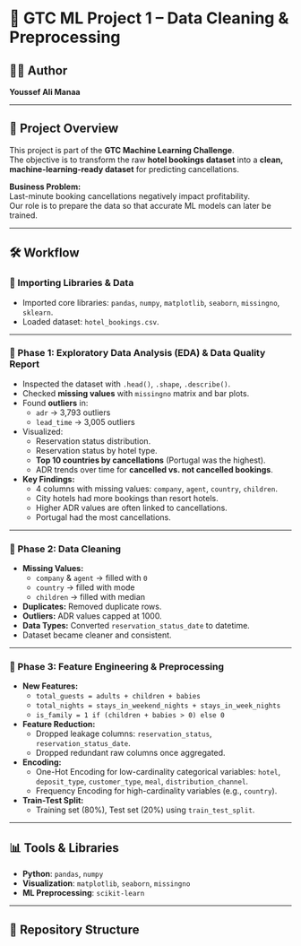 # 🏨 GTC ML Project 1 – Data Cleaning & Preprocessing

## 👨‍💻 Author
**Youssef Ali Manaa**

---

## 📌 Project Overview
This project is part of the **GTC Machine Learning Challenge**.  
The objective is to transform the raw **hotel bookings dataset** into a **clean, machine-learning-ready dataset** for predicting cancellations.

**Business Problem:**  
Last-minute booking cancellations negatively impact profitability.  
Our role is to prepare the data so that accurate ML models can later be trained.

---

## 🛠️ Workflow

### 🔹 Importing Libraries & Data
- Imported core libraries: `pandas`, `numpy`, `matplotlib`, `seaborn`, `missingno`, `sklearn`.
- Loaded dataset: `hotel_bookings.csv`.

---

### 🔹 Phase 1: Exploratory Data Analysis (EDA) & Data Quality Report
- Inspected the dataset with `.head()`, `.shape`, `.describe()`.
- Checked **missing values** with `missingno` matrix and bar plots.
- Found **outliers** in:
  - `adr` → 3,793 outliers
  - `lead_time` → 3,005 outliers
- Visualized:
  - Reservation status distribution.
  - Reservation status by hotel type.
  - **Top 10 countries by cancellations** (Portugal was the highest).
  - ADR trends over time for **cancelled vs. not cancelled bookings**.
- **Key Findings:**
  - 4 columns with missing values: `company`, `agent`, `country`, `children`.
  - City hotels had more bookings than resort hotels.
  - Higher ADR values are often linked to cancellations.
  - Portugal had the most cancellations.

---

### 🔹 Phase 2: Data Cleaning
- **Missing Values:**
  - `company` & `agent` → filled with `0`
  - `country` → filled with mode
  - `children` → filled with median
- **Duplicates:** Removed duplicate rows.
- **Outliers:** ADR values capped at 1000.
- **Data Types:** Converted `reservation_status_date` to datetime.
- Dataset became cleaner and consistent.

---

### 🔹 Phase 3: Feature Engineering & Preprocessing
- **New Features:**
  - `total_guests = adults + children + babies`
  - `total_nights = stays_in_weekend_nights + stays_in_week_nights`
  - `is_family = 1 if (children + babies > 0) else 0`
- **Feature Reduction:**
  - Dropped leakage columns: `reservation_status`, `reservation_status_date`.
  - Dropped redundant raw columns once aggregated.
- **Encoding:**
  - One-Hot Encoding for low-cardinality categorical variables: `hotel`, `deposit_type`, `customer_type`, `meal`, `distribution_channel`.
  - Frequency Encoding for high-cardinality variables (e.g., `country`).
- **Train-Test Split:**
  - Training set (80%), Test set (20%) using `train_test_split`.

---

## 📊 Tools & Libraries
- **Python**: `pandas`, `numpy`
- **Visualization**: `matplotlib`, `seaborn`, `missingno`
- **ML Preprocessing**: `scikit-learn`

---

## 📁 Repository Structure
